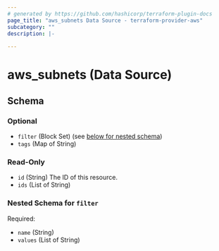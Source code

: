 ```yaml
---
# generated by https://github.com/hashicorp/terraform-plugin-docs
page_title: "aws_subnets Data Source - terraform-provider-aws"
subcategory: ""
description: |-
  
---
```


# aws_subnets (Data Source)





<!-- schema generated by tfplugindocs -->
## Schema

### Optional

- `filter` (Block Set) (see [below for nested schema](#nestedblock--filter))
- `tags` (Map of String)

### Read-Only

- `id` (String) The ID of this resource.
- `ids` (List of String)

<a id="nestedblock--filter"></a>
### Nested Schema for `filter`

Required:

- `name` (String)
- `values` (List of String)
